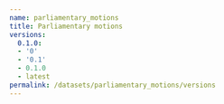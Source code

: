 ```yaml
---
name: parliamentary_motions
title: Parliamentary motions
versions:
  0.1.0:
  - '0'
  - '0.1'
  - 0.1.0
  - latest
permalink: /datasets/parliamentary_motions/versions
---
```

